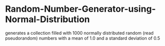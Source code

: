 # Random-Number-Generator-using-Normal-Distribution
generates a collection filled with 1000 normally distributed random (read pseudorandom) numbers with a mean of 1.0 and a standard deviation of 0.5
